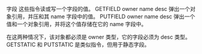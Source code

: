 字段 
这些指令读或写一个字段的值。 
GETFIELD owner name desc 弹出一个对象引用，并压和其 name 字段中的值。 
PUTFIELD owner name desc 弹出一个值和一个对象引用，并将这个值存储在它的 name 字段中。

在这两种情况下，该对象都必须是 owner 类型，它的字段必须为 desc 类型。 GETSTATIC 和 PUTSTATIC 是类似指令，但用于静态字段。